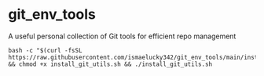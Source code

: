 # git_env_tools
A useful personal collection of Git tools for efficient repo management
```
bash -c "$(curl -fsSL https://raw.githubusercontent.com/ismaelucky342/git_env_tools/main/install_git_utils.sh)" && chmod +x install_git_utils.sh && ./install_git_utils.sh
```